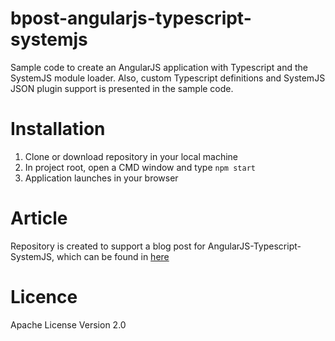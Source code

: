 # bpost-angularjs-typescript-systemjs
Sample code to create an AngularJS application with Typescript and the SystemJS module loader.
Also, custom Typescript definitions and SystemJS JSON plugin support is presented in the sample code.

# Installation
1. Clone or download repository in your local machine
2. In project root, open a CMD window and type `npm start`
3. Application launches in your browser

# Article
Repository is created to support a blog post for AngularJS-Typescript-SystemJS, which can be found in [here]()

# Licence
Apache License Version 2.0
